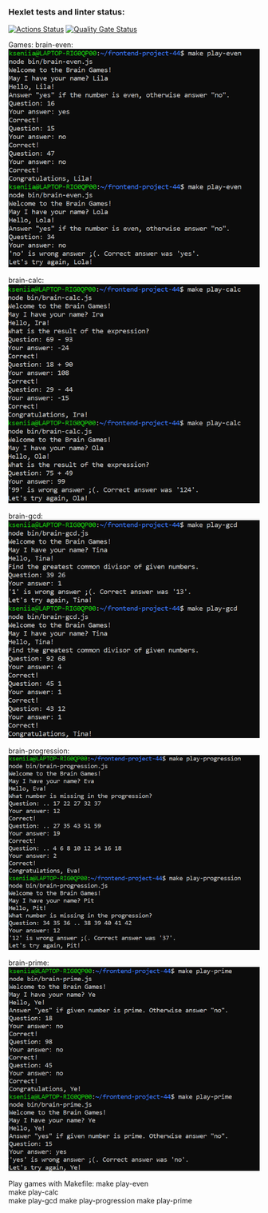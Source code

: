 ### Hexlet tests and linter status:
[![Actions Status](https://github.com/kseniia0503/frontend-project-44/actions/workflows/hexlet-check.yml/badge.svg)](https://github.com/kseniia0503/frontend-project-44/actions)
[![Quality Gate Status](https://sonarcloud.io/api/project_badges/measure?project=kseniia0503_frontend-project-44&metric=alert_status)](https://sonarcloud.io/summary/new_code?id=kseniia0503_frontend-project-44)

Games:
brain-even: ![alt text](screenshots\image-1.png)

brain-calc: ![alt text](screenshots\image.png)

brain-gcd: ![alt text](screenshots\image-2.png)

brain-progression: ![alt text](screenshots/image-3.png)

brain-prime: ![alt text](screenshots\image-4.png)

Play games with Makefile:
make play-even     
make play-calc    
make play-gcd
make play-progression
make play-prime



